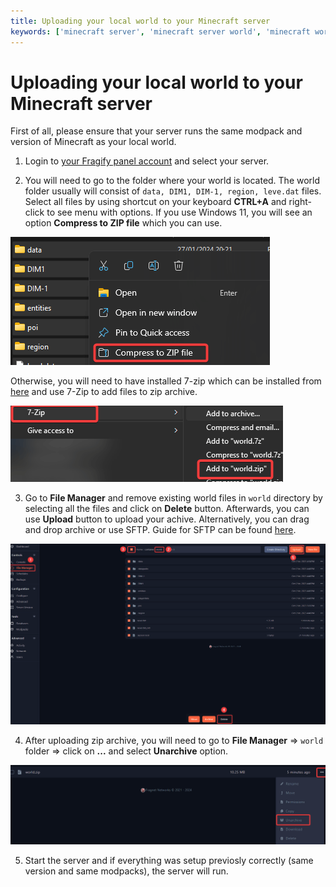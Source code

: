 ```yaml
---
title: Uploading your local world to your Minecraft server
keywords: ['minecraft server', 'minecraft server world', 'minecraft world upload', 'load my world on minecraft server', 'minecraft']
--- 
```


# Uploading your local world to your Minecraft server

First of all, please ensure that your server runs the same modpack and version of Minecraft as your local world. 

1. Login to [your Fragify panel account]((VAR::FRAGIFY_URL)) and select your server. 

2. You will need to go to the folder where your world is located. The world folder usually will consist of `data, DIM1, DIM-1, region, leve.dat` files. Select all files by using shortcut on your keyboard **CTRL+A** and right-click to see menu with options. If you use Windows 11, you will see an option **Compress to ZIP file** which you can use.

![Compress to ZIP archive](images/compress-zip.png)

Otherwise, you will need to have installed 7-zip which can be installed from [here](https://7-zip.org/download.html) and use 7-Zip to add files to zip archive. 

![Compress 7-zip](images/compress-7zip.png)

3. Go to **File Manager** and remove existing world files in `world` directory by selecting all the files and click on **Delete** button. Afterwards, you can use **Upload** button to upload your achive. Alternatively, you can drag and drop archive or use SFTP. Guide for SFTP can be found [here](../../fragify/file-manager.md).

![Delete files](images/delete-world.png)

4. After uploading zip archive, you will need to go to **File Manager** => `world` folder => click on **...** and select **Unarchive** option.

![Unarchive](images/unarchive.png)

5. Start the server and if everything was setup previosly correctly (same version and same modpacks), the server will run. 